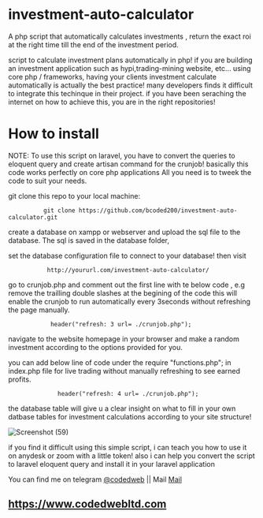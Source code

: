 # investment-auto-calculator
A php script that automatically calculates investments , return the exact roi at the right time till the end of the investment period. 



  script to calculate investment plans automatically in php!
 if you are building an investment application such as hypi,trading-mining website, etc... using core php / frameworks, having your clients investment calculate  automatically is actually the best practice! many developers finds it difficult to integrate this techinque in their project. if you have been seraching the             internet on how to achieve this, you are in the right repositories!
       
   <h1> How to install</h1>
  NOTE: To use this script on laravel, you have to convert the queries to eloquent query and create artisan command for the crunjob! 
  basically this code works perfectly on core php applications All you need is to tweek the code to suit your needs. 
  
  git clone this repo to your local machine:
  
              git clone https://github.com/bcoded200/investment-auto-calculator.git
  
  create a database on xampp or webserver and upload the sql file to the database. The sql is saved in the database folder,
  
  set the database configuration file to connect to your database!  then visit
                 
               http://yoururl.com/investment-auto-calculator/
  
  go to crunjob.php and comment out the first line with te below code , e.g remove the trailling double slashes at the begining of the code this will enable the crunjob to run automatically every 3seconds without refreshing the page manually.
                
                header("refresh: 3 url= ./crunjob.php");
  
  navigate to the website homepage in your browser and make a random investment according to the options provided for you.
  
  you can add below line of code under the require "functions.php"; in index.php file for live trading without manually refreshing to see earned profits.
  
                  header("refresh: 4 url= ./crunjob.php");
               
  the database table will give u a clear insight on what to fill in your own datbase tables for investment
  calculations according to your site structure!
 
![Screenshot (59)](https://user-images.githubusercontent.com/61075780/170985592-9e3de872-dbaa-4894-a30e-f4f1776b3189.png)


  if you find it difficult using this simple script,
  i can teach you how to use it on anydesk or zoom with a little token!
  also i can  help you convert the script to laravel eloquent query and
  install it in your laravel application
 
  You can find me on telegram <a href='https://t.me/@codedweb' target='__blank'>@codedweb</a>  || Mail <a href='mailto:dakingeorge58@gmail.com'>Mail</a>
  
  ##    https://www.codedwebltd.com
